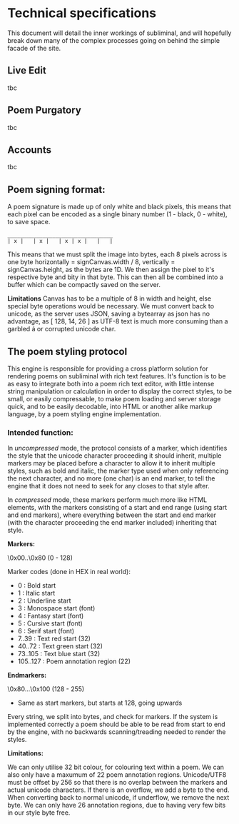 # Technical specifications
This document will detail the inner workings of subliminal, and will hopefully break down many of the complex processes going on behind the simple facade of the site.

## Live Edit
tbc

## Poem Purgatory
tbc

## Accounts
tbc

## Poem signing format:
A poem signature is made up of only white and black pixels, this means that each pixel can be encoded as a single binary number (1 - black, 0 - white), to save space.

```
_________________________________
| x |   | x |   | x | x |   |   |
```

This means that we must split the image into bytes, each 8 pixels across is one byte horizontally = signCanvas.width / 8, vertically = signCanvas.height, as the bytes are 1D. We then assign the pixel to it's respective byte and bity in that byte. This can then all be combined into a buffer which can be compactly saved on the server.

**Limitations**
Canvas has to be a multiple of 8 in width and height, else special byte operations would be necessary. We must convert back to unicode, as the server uses JSON, saving a bytearray as json has no advantage, as [ 128, 14, 26 ] as UTF-8 text is much more consuming than a garbled á or corrupted unicode char.

## The poem styling protocol
This engine is responsible for providing a cross platform solution for rendering poems on subliminal with rich text features. It's function is to be as easy to integrate both into a poem rich text editor, with little intense string manipulation or calculation in order to display the correct styles, to be small, or easily compressable, to make poem loading and server storage quick, and to be easily decodable, into HTML or another alike markup language, by a poem styling engine implementation.

### Intended function:
In *uncompressed* mode, the protocol consists of a marker, which identifies the style that the unicode character proceeding it should inherit, multiple markers may be placed before a character to allow it to inherit multiple styles, such as bold and italic, the marker type used when only referencing the next character, and no more (one char) is an end marker, to tell the engine that it does not need to seek for any closes to that style after.

In *compressed* mode, these markers perform much more like HTML elements, with the markers consisting of a start and end range (using start and end markers), where everything between the start and end marker (with the character proceeding the end marker included) inheriting that style.


**Markers:**

\0x00..\0x80
(0 - 128)

Marker codes (done in HEX in real world):
 - 0 : Bold start
 - 1 : Italic start
 - 2 : Underline start
 - 3 : Monospace start (font)
 - 4 : Fantasy start (font)
 - 5 : Cursive start (font)
 - 6 : Serif start (font)
 - 7..39 : Text red start (32)
 - 40..72 : Text green start (32)
 - 73..105 : Text blue start (32)
 - 105..127 : Poem annotation region (22)
 
**Endmarkers:**

\0x80...\0x100
(128 - 255)

 - Same as start markers, but starts at 128, going upwards


Every string, we split into bytes, and check for markers. If the system is implemented correctly a poem should be able to be read from start to end by the engine, with no backwards scanning/treading needed to render the styles.

**Limitations:**

We can only utilise 32 bit colour, for colouring text within a poem. We can also only have a maxumum of 22 poem annotation regions. Unicode/UTF8 must be offset by 256 so that there is no overlap between the markers and actual unicode characters. If there is an overflow, we add a byte to the end. When converting back to normal unicode, if underflow, we remove the next byte.  We can only have 26 annotation regions, due to having very few bits in our style byte free.